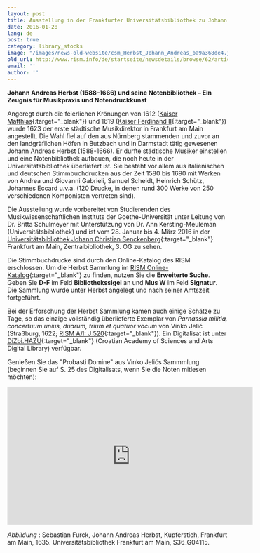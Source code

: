 ```yaml
---
layout: post
title: Ausstellung in der Frankfurter Universitätsbibliothek zu Johann Andreas Herbst aus Anlass des 350. Todestags
date: 2016-01-28
lang: de
post: true
category: library_stocks
image: "/images/news-old-website/csm_Herbst_Johann_Andreas_ba9a368de4.jpg"
old_url: http://www.rism.info/de/startseite/newsdetails/browse/62/article/64/exhibit-at-the-frankfurt-university-library-350th-anniversary-of-johann-andreas-herbsts-death.html
email: ''
author: ''
---
```



**Johann Andreas Herbst (1588–1666) und seine Notenbibliothek – Ein Zeugnis für Musikpraxis und Notendruckkunst**



Angeregt durch die feierlichen Krönungen von 1612 ([Kaiser Matthias](http://www.habsburger.net/de/personen/habsburger-herrscher/matthias){:target="_blank"}) und 1619 [(Kaiser Ferdinand II](http://www.habsburger.net/de/personen/habsburger-herrscher/ferdinand-ii){:target="_blank"}) wurde 1623 der erste städtische Musikdirektor in Frankfurt am Main angestellt. Die Wahl fiel auf den aus Nürnberg stammenden und zuvor an den landgräflichen Höfen in Butzbach und in Darmstadt tätig gewesenen Johann Andreas Herbst (1588-1666). Er durfte städtische Musiker einstellen und eine Notenbibliothek aufbauen, die noch heute in der Universitätsbibliothek überliefert ist. Sie besteht vor allem aus italienischen und deutschen Stimmbuchdrucken aus der Zeit 1580 bis 1690 mit Werken von Andrea und Giovanni Gabrieli, Samuel Scheidt, Heinrich Schütz, Johannes Eccard u.v.a. (120 Drucke, in denen rund 300 Werke von 250 verschiedenen Komponisten vertreten sind).



Die Ausstellung wurde vorbereitet von Studierenden des Musikwissenschaftlichen Instituts der Goethe-Universität unter Leitung von Dr. Britta Schulmeyer mit Unterstützung von Dr. Ann Kersting-Meuleman (Universitätsbibliothek) und ist vom 28. Januar bis 4. März 2016 in der [Universitätsbibliothek Johann Christian Senckenberg](http://www.ub.uni-frankfurt.de/){:target="_blank"} Frankfurt am Main, Zentralbibliothek, 3. OG zu sehen.



Die Stimmbuchdrucke sind durch den Online-Katalog des RISM erschlossen. Um die Herbst Sammlung im [RISM Online-Katalog](https://opac.rism.info/metaopac/start.do?View=rism){:target="_blank"} zu finden, nutzen Sie die **Erweiterte Suche**. Geben Sie **D-F** im Feld **Bibliothekssigel** an und **Mus W** im Feld **Signatur**. Die Sammlung wurde unter Herbst angelegt und nach seiner Amtszeit fortgeführt.

Bei der Erforschung der Herbst Sammlung kamen auch einige Schätze zu Tage, so das einzige vollständig überlieferte Exemplar von _Parnassia militia, concertuum unius, duarum, trium et quatuor vocum_ von Vinko Jelić (Straßburg, 1622; [RISM A/I: J 520](https://opac.rism.info/search?id=00000990032582){:target="_blank"}). Ein Digitalisat ist unter [DiZbi.HAZU](http://dizbi.hazu.hr/object/3520){:target="_blank"} (Croatian Academy of Sciences and Arts Digital Library) verfügbar.

Genießen Sie das "Probasti Domine" aus Vinko Jelićs Sammmlung (beginnen Sie auf S. 25 des Digitalisats, wenn Sie die Noten mitlesen möchten):

<iframe width="560" height="315" src="https://www.youtube.com/embed/wV1b0Kj1onM" frameborder="0" allowfullscreen></iframe>

_Abbildung_ : Sebastian Furck, Johann Andreas Herbst, Kupferstich, Frankfurt am Main, 1635. Universitätsbibliothek Frankfurt am Main, S36\_G04115.


